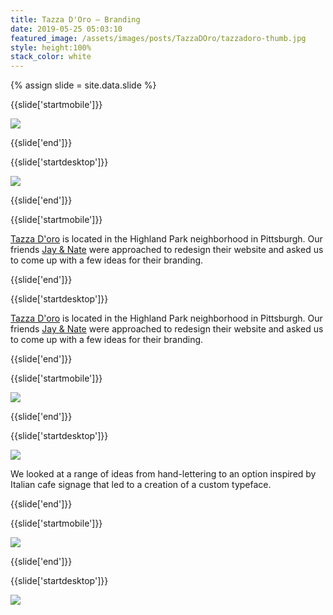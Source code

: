 ```yaml
---
title: Tazza D'Oro — Branding
date: 2019-05-25 05:03:10
featured_image: /assets/images/posts/TazzaDOro/tazzadoro-thumb.jpg
style: height:100%
stack_color: white
---
```

{% assign slide = site.data.slide %}

{{slide['startmobile']}}

<div><img class='full-height' src='{{ site.url }}/assets/images/posts/TazzaDOro/tazzadoro-1-mobile.jpg' srcset='{{ site.url }}/assets/images/posts/TazzaDOro/tazzadoro-1-mobile.jpg 375w, {{ site.url }}/assets/images/posts/TazzaDOro/tazzadoro-1-mobile@2x.jpg 750w, {{ site.url }}/assets/images/posts/TazzaDOro/tazzadoro-1-mobile@3x.jpg 1125w'></div>

{{slide['end']}}

{{slide['startdesktop']}}

<div><img class='full-width' src='{{ site.url }}/assets/images/posts/TazzaDOro/tazzadoro-1@2x.jpg' srcset='{{ site.url }}/assets/images/posts/TazzaDOro/tazzadoro-1.jpg 1024w, {{ site.url }}/assets/images/posts/TazzaDOro/tazzadoro-1@2x.jpg 2048w, {{ site.url }}/assets/images/posts/TazzaDOro/tazzadoro-1@3x.jpg 3072w'></div>

{{slide['end']}}

{{slide['startmobile']}}


<a href='https://www.tazzadoro.net/'>Tazza D'oro</a> is located in  the Highland Park neighborhood in Pittsburgh. Our friends <a href='https://www.fullstopinteractive.com/'>Jay & Nate</a> were approached to redesign their website and asked us to come up with a few ideas for their branding.

{{slide['end']}}

{{slide['startdesktop']}}

<a href='https://www.tazzadoro.net/'>Tazza D'oro</a> is located in  the Highland Park neighborhood in Pittsburgh. Our friends <a href='https://www.fullstopinteractive.com/'>Jay & Nate</a> were approached to redesign their website and asked us to come up with a few ideas for their branding.


{{slide['end']}}

{{slide['startmobile']}}

<div><img class='full-height' src='{{ site.url }}/assets/images/posts/TazzaDOro/tazzadoro-2-mobile.jpg' srcset='{{ site.url }}/assets/images/posts/TazzaDOro/tazzadoro-2-mobile.jpg 375w, {{ site.url }}/assets/images/posts/TazzaDOro/tazzadoro-2-mobile@2x.jpg 750w, {{ site.url }}/assets/images/posts/TazzaDOro/tazzadoro-2-mobile@3x.jpg 1125w'></div>


{{slide['end']}}

{{slide['startdesktop']}}

<div><img src='{{ site.url }}/assets/images/posts/TazzaDOro/tazzadoro-2.jpg' srcset='{{ site.url }}/assets/images/posts/TazzaDOro/tazzadoro-2.jpg 794w, {{ site.url }}/assets/images/posts/TazzaDOro/tazzadoro-2@2x.jpg 1558w, {{ site.url }}/assets/images/posts/TazzaDOro/tazzadoro-2@3x.jpg 2382w'></div>


We looked at a range of ideas from hand-lettering to an option inspired by Italian cafe signage that led to a creation of a custom typeface.

{{slide['end']}}

{{slide['startmobile']}}

<div><img class='full-height' src='{{ site.url }}/assets/images/posts/TazzaDOro/tazzadoro-3-mobile.jpg' srcset='{{ site.url }}/assets/images/posts/TazzaDOro/tazzadoro-3-mobile.jpg 375w, {{ site.url }}/assets/images/posts/TazzaDOro/tazzadoro-3-mobile@2x.jpg 750w, {{ site.url }}/assets/images/posts/TazzaDOro/tazzadoro-3-mobile@3x.jpg 1125w'></div>

<p class='bg-dark'></p>


{{slide['end']}}

{{slide['startdesktop']}}

<div class='row'>

<div><img src='{{ site.url }}/assets/images/posts/TazzaDOro/tazzadoro-3.jpg' srcset='{{ site.url }}/assets/images/posts/TazzaDOro/tazzadoro-3.jpg 394w, {{ site.url }}/assets/images/posts/TazzaDOro/tazzadoro-3@2x.jpg 788w, {{ site.url }}/assets/images/posts/TazzaDOro/tazzadoro-3@3x.jpg 1182w'></div><!--

--><div><img src='{{ site.url }}/assets/images/posts/TazzaDOro/tazzadoro-4.jpg' srcset='{{ site.url }}/assets/images/posts/TazzaDOro/tazzadoro-4.jpg 394w, {{ site.url }}/assets/images/posts/TazzaDOro/tazzadoro-4@2x.jpg 788w, {{ site.url }}/assets/images/posts/TazzaDOro/tazzadoro-4@3x.jpg 1182w'></div>

</div>


We refined the hand lettering approach until we created a distinctive and bold signature mark.

{{slide['end']}}

{{slide['startmobile']}}

We looked at a range of ideas from hand-lettering to an option inspired by Italian cafe signage that led to a creation of a custom typeface.

{{slide['end']}}


{{slide['startdesktop']}}

<div><img src='{{ site.url }}/assets/images/posts/TazzaDOro/tazzadoro-5.jpg' srcset='{{ site.url }}/assets/images/posts/TazzaDOro/tazzadoro-5.jpg 794w, {{ site.url }}/assets/images/posts/TazzaDOro/tazzadoro-5@2x.jpg 1558w, {{ site.url }}/assets/images/posts/TazzaDOro/tazzadoro-5@3x.jpg 2382w'></div>

<div><img src='{{ site.url }}/assets/images/posts/TazzaDOro/tazzadoro-6.jpg' srcset='{{ site.url }}/assets/images/posts/TazzaDOro/tazzadoro-6.jpg 794w, {{ site.url }}/assets/images/posts/TazzaDOro/tazzadoro-6@2x.jpg 1558w, {{ site.url }}/assets/images/posts/TazzaDOro/tazzadoro-6@3x.jpg 2382w'></div>


<div class='row'>

<div><img src='{{ site.url }}/assets/images/posts/TazzaDOro/tazzadoro-7.jpg' srcset='{{ site.url }}/assets/images/posts/TazzaDOro/tazzadoro-7.jpg 258w, {{ site.url }}/assets/images/posts/TazzaDOro/tazzadoro-7@2x.jpg 516w, {{ site.url }}/assets/images/posts/TazzaDOro/tazzadoro-7@3x.jpg 774w'></div><!--

--><div><img src='{{ site.url }}/assets/images/posts/TazzaDOro/tazzadoro-8.jpg' srcset='{{ site.url }}/assets/images/posts/TazzaDOro/tazzadoro-8.jpg 258w, {{ site.url }}/assets/images/posts/TazzaDOro/tazzadoro-8@2x.jpg 516w, {{ site.url }}/assets/images/posts/TazzaDOro/tazzadoro-8@3x.jpg 774w'></div><!--

--><div><img src='{{ site.url }}/assets/images/posts/TazzaDOro/tazzadoro-9.jpg' srcset='{{ site.url }}/assets/images/posts/TazzaDOro/tazzadoro-9.jpg 258w, {{ site.url }}/assets/images/posts/TazzaDOro/tazzadoro-9@2x.jpg 516w, {{ site.url }}/assets/images/posts/TazzaDOro/tazzadoro-9@3x.jpg 774w'></div>

</div>

Thanks to <a href='https://www.fullstopinteractive.com/'>Jay & Nate</a> for the awesome project.

{{slide['end']}}

{{slide['startmobile']}}

<div><img class='full-height' src='{{ site.url }}/assets/images/posts/TazzaDOro/tazzadoro-4-mobile.jpg' srcset='{{ site.url }}/assets/images/posts/TazzaDOro/tazzadoro-4-mobile.jpg 375w, {{ site.url }}/assets/images/posts/TazzaDOro/tazzadoro-4-mobile@2x.jpg 750w, {{ site.url }}/assets/images/posts/TazzaDOro/tazzadoro-4-mobile@3x.jpg 1125w'></div>

{{slide['end']}}


{{slide['startmobile']}}

We refined the hand lettering approach until we created a distinctive and bold signature mark.


{{slide['end']}}


{{slide['startmobile']}}

<div><img class='full-height' src='{{ site.url }}/assets/images/posts/TazzaDOro/tazzadoro-5-mobile.jpg' srcset='{{ site.url }}/assets/images/posts/TazzaDOro/tazzadoro-5-mobile.jpg 375w, {{ site.url }}/assets/images/posts/TazzaDOro/tazzadoro-5-mobile@2x.jpg 750w, {{ site.url }}/assets/images/posts/TazzaDOro/tazzadoro-5-mobile@3x.jpg 1125w'></div>

<p class='bg-dark'></p>


{{slide['end']}}

{{slide['startmobile']}}

<div><img class='full-height' src='{{ site.url }}/assets/images/posts/TazzaDOro/tazzadoro-6-mobile.jpg' srcset='{{ site.url }}/assets/images/posts/TazzaDOro/tazzadoro-6-mobile.jpg 375w, {{ site.url }}/assets/images/posts/TazzaDOro/tazzadoro-6-mobile@2x.jpg 750w, {{ site.url }}/assets/images/posts/TazzaDOro/tazzadoro-6-mobile@3x.jpg 1125w'></div>

<p class='bg-dark'></p>


{{slide['end']}}

{{slide['startmobile']}}

<div><img class='full-height' src='{{ site.url }}/assets/images/posts/TazzaDOro/tazzadoro-7-mobile.jpg' srcset='{{ site.url }}/assets/images/posts/TazzaDOro/tazzadoro-7-mobile.jpg 375w, {{ site.url }}/assets/images/posts/TazzaDOro/tazzadoro-7-mobile@2x.jpg 750w, {{ site.url }}/assets/images/posts/TazzaDOro/tazzadoro-7-mobile@3x.jpg 1125w'></div>

{{slide['end']}}

{{slide['startmobile']}}

Thanks to <a href='https://www.fullstopinteractive.com/'>Jay & Nate</a> for the awesome project.

{{slide['end']}}
